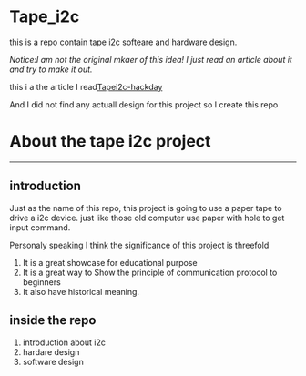 # Tape_i2c
this is a repo contain tape i2c softeare and hardware design.

*Notice:I am not the original mkaer of this idea! I just read an article about it and try to make it out.*

this i a the article I read[Tapei2c-hackday](https://hackaday.com/2021/05/03/i2c-paper-tape-reader-is-not-what-you-think/)

And I did not find any actuall design for this project so I create this repo

# About the tape i2c project
---

## introduction
Just as the name of this repo, this project is going to use a paper tape to drive a i2c device. just like those old computer use paper with hole to get input command.

Personaly speaking I think the significance of this project is threefold

1. It is a great showcase for educational purpose
2. It is a great way to Show the principle of communication protocol to beginners
3. It also have historical meaning.


## inside the repo

1. introduction about i2c
2. hardare design
3. software design




